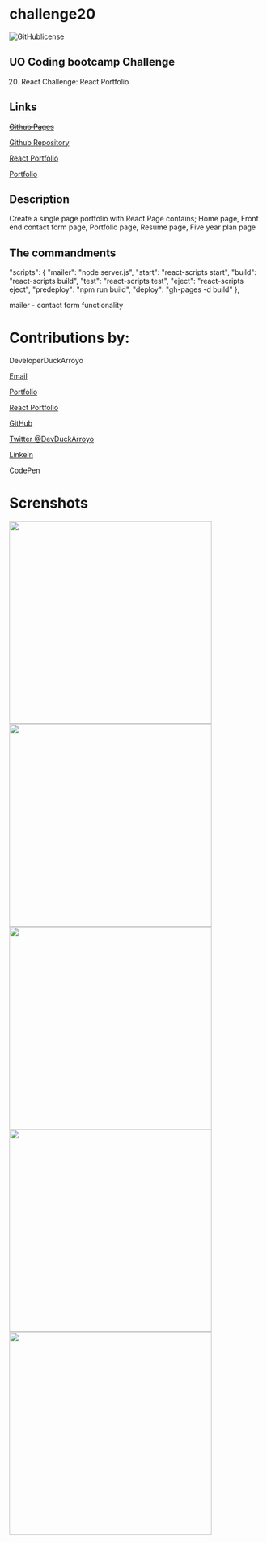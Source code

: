 # challenge20

![GitHublicense](https://img.shields.io/npm/l/express?style=for-the-badge)

## UO Coding bootcamp Challenge

20. React Challenge: React Portfolio

## Links

~~[Github Pages](https://duckarroyo.github.io/reactPortfolio)~~

[Github Repository](https://github.com/DuckArroyo/reactPortfolio)

[React Portfolio](https://peaceful-journey-85026.herokuapp.com/)

[Portfolio](https://duckarroyo.github.io/portfolio/)

## Description

Create a single page portfolio with React
Page contains; Home page, Front end contact form page, Portfolio page, Resume page, Five year plan page

## The commandments

"scripts": {
"mailer": "node server.js",
"start": "react-scripts start",
"build": "react-scripts build",
"test": "react-scripts test",
"eject": "react-scripts eject",
"predeploy": "npm run build",
"deploy": "gh-pages -d build"
},

mailer - contact form functionality

# Contributions by:

DeveloperDuckArroyo

[Email](mailto:DeveloperDuckArroyo@gmail.com)

[Portfolio](https://duckarroyo.github.io/portfolio/)

[React Portfolio](https://peaceful-journey-85026.herokuapp.com/)

[GitHub](https://github.com/DuckArroyo)

[Twitter @DevDuckArroyo](https://twitter.com/DevDuckArroyo)

[LinkeIn](https://www.linkedin.com/in/duckarroyo)

[CodePen](https://codepen.io/DeveloperDuckArroyo)

# Screnshots

<img src="./src/assets/home.png" style="width: 400px">

<img src="./src/assets/contact.png" style="width: 400px">

<img src="./src/assets/portfolio.png" style="width: 400px">

<img src="./src/assets/resume.png" style="width: 400px">

<img src="./src/assets/five.png" style="width: 400px">
